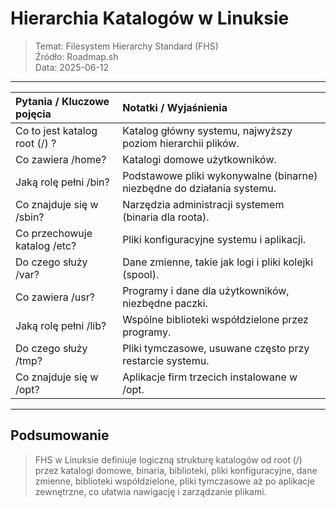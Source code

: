 # Hierarchia Katalogów w Linuksie
> Temat: Filesystem Hierarchy Standard (FHS)  
> Źródło: Roadmap.sh  
> Data: 2025-06-12

---

| Pytania / Kluczowe pojęcia    | Notatki / Wyjaśnienia                                                  |
| :---------------------------- | :--------------------------------------------------------------------- |
| Co to jest katalog root (/) ? | Katalog główny systemu, najwyższy poziom hierarchii plików.            |
| Co zawiera /home?             | Katalogi domowe użytkowników.                                          |
| Jaką rolę pełni /bin?         | Podstawowe pliki wykonywalne (binarne) niezbędne do działania systemu. |
| Co znajduje się w /sbin?      | Narzędzia administracji systemem (binaria dla roota).                  |
| Co przechowuje katalog /etc?  | Pliki konfiguracyjne systemu i aplikacji.                              |
| Do czego służy /var?          | Dane zmienne, takie jak logi i pliki kolejki (spool).                  |
| Co zawiera /usr?              | Programy i dane dla użytkowników, niezbędne paczki.                    |
| Jaką rolę pełni /lib?         | Wspólne biblioteki współdzielone przez programy.                       |
| Do czego służy /tmp?          | Pliki tymczasowe, usuwane często przy restarcie systemu.               |
| Co znajduje się w /opt?       | Aplikacje firm trzecich instalowane w /opt.                            |

---

## Podsumowanie
> FHS w Linuksie definiuje logiczną strukturę katalogów od root (/) przez katalogi domowe, binaria, biblioteki, pliki konfiguracyjne, dane zmienne, biblioteki współdzielone, pliki tymczasowe aż po aplikacje zewnętrzne, co ułatwia nawigację i zarządzanie plikami.
